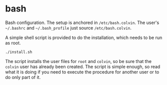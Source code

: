 # bash

Bash configuration. The setup is anchored in `/etc/bash.colvin`. The user's
`~/.bashrc` and `~/.bash_profile` just source `/etc/bash.colvin`.

A simple shell script is provided to do the installation, which needs to be
run as root.

```
./install.sh
```

The script installs the user files for `root` and `colvin`, so be sure that
the `colvin` user has already been created. The script is simple enough, so
read what it is doing if you need to execute the procedure for another user
or to do only part of it.
